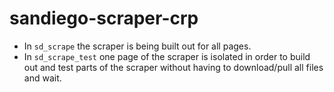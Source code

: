 # sandiego-scraper-crp

- In `sd_scrape` the scraper is being built out for all pages.
- In `sd_scrape_test` one page of the scraper is isolated in order to build out and test parts of the scraper without having to download/pull all files and wait.